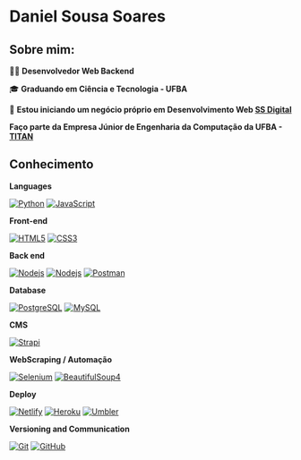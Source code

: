 # Daniel Sousa Soares

## Sobre mim:

👨‍💻 <strong>Desenvolvedor Web Backend</strong>

:mortar_board: <strong>Graduando em Ciência e Tecnologia - UFBA</strong>

:page_with_curl: **Estou iniciando um negócio próprio em Desenvolvimento Web [SS Digital](https://www.ssdigitalci.com.br)**


**Faço parte da Empresa Júnior de Engenharia da Computação da UFBA - [TITAN](https://titanci.com.br/)**

## Conhecimento

**Languages**

[![Python](https://img.shields.io/badge/-Python-59C0EA?style=flat-square&logo=python&link=https://github.com/asoushawk/)](https://github.com/asoushawk/)
[![JavaScript](https://img.shields.io/badge/-JavaScript-black?style=flat-square&logo=javascript&link=https://github.com/asoushawk/)](https://github.com/asoushawk/)

**Front-end**

[![HTML5](https://img.shields.io/badge/-HTML5-E34F26?style=flat-square&logo=html5&logoColor=white&link=https://github.com/asoushawk/)](https://github.com/asoushawk/)
[![CSS3](https://img.shields.io/badge/-CSS3-1572B6?style=flat-square&logo=css3&link=https://github.com/asoushawk/)](https://github.com/asoushawk/)



**Back end**

[![Nodejs](https://img.shields.io/badge/-Nodejs-black?style=flat-square&logo=node.js&link=https://github.com/asoushawk/)](https://github.com/asoushawk/)
[![Nodejs](https://img.shields.io/badge/-Django-green?style=flat-square&logo=Django&link=https://github.com/asoushawk/)](https://github.com/asoushawk/)
[![Postman](https://img.shields.io/badge/-Postman-DBDBE0?style=flat-square&logo=Postman&link=https://github.com/asoushawk/)](https://github.com/asoushawk/)

**Database**

[![PostgreSQL](https://img.shields.io/badge/-PostgreSQL-336791?style=flat-square&logo=postgresql&link=https://github.com/asoushawk/)](https://github.com/asoushawk/)
[![MySQL](https://img.shields.io/badge/-MySQL-336791?style=flat-square&logo=MySQL&link=https://github.com/asoushawk/)](https://github.com/asoushawk/)



**CMS**

[![Strapi](https://img.shields.io/badge/-Strapi-8E75FF?style=flat-square&logo=Strapi&link=https://github.com/asoushawk/)](https://github.com/asoushawk/)

**WebScraping / Automação**

[![Selenium](https://img.shields.io/badge/-Selenium-8E75FF?style=flat-square&logo=Selenium&link=https://github.com/asoushawk/)](https://github.com/asoushawk/)
[![BeautifulSoup4](https://img.shields.io/badge/-BeautifulSoup-8E75FF?style=flat-square&logo=BeautifulSoup&link=https://github.com/asoushawk/)](https://github.com/asoushawk/)

**Deploy**

[![Netlify](https://img.shields.io/badge/-Netlify-DBDBE0?style=flat-square&logo=netlify)](https://github.com/asoushawk/)
[![Heroku](https://img.shields.io/badge/-Heroku-9994CD?style=flat-square&logo=heroku)](https://github.com/asoushawk/)
[![Umbler](https://img.shields.io/badge/-Umbler-DBDBE0?style=flat-square&logo=umbler)](https://github.com/asoushawk/)

**Versioning and Communication**

[![Git](https://img.shields.io/badge/-Git-black?style=flat-square&logo=git&link=https://github.com/asoushawk/)](https://github.com/asoushawk/)
[![GitHub](https://img.shields.io/badge/-GitHub-181717?style=flat-square&logo=github&link=https://github.com/asoushawk/)](https://github.com/asoushawk/)


